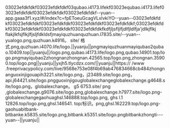 03023efdkfdkf03023efdkfdkf03qubao.i4173.lifekf03023equbao.i4173.lifef03023efdkfdkf03023efdkfdkf03023efdkfdkf--yuan--app.gaaa3f1.xyz/#/index?c=fpEToeuGcagVLxIvkiYO--yuan--03023efdkfd kf03023efdkfdkf03023efdkfdkf03023efdkfdkf03023efdkfdkf;03023efdkfdkf03023efdkfdkf03023efdkfdkf03023efdkfdkfkdfjljsfljlfjdlfjldlfja'jdlkjflkj flakjlkfsjflkjlfjsljfdkldsfjmayiquzhuanquzhuan.l7835.site/--yuan--yualogo.png,quzhuan.k4916。 site/ 格式.png,quzhuan.i4070.life/logo.||yuanju||pngmayiquzhuanmayiqubao2qubao.10409.top||yuanju||/logo.png,qubao.i4173.life/logo.png,qubao.14901.top/logo.pngmayiqubao2zhongnanzhongnan.42565.top/logo.png,zhongnan.35900.top/logo.png||yuanju||yxjh5.tlycdzx.com/||yuanju||https:// /www .freeprivacypolicy.com/live/9568e753e08f4b69ab476834668cb484zhongnanguoxinjigouapih3221.site/logo.png，j23489.site/logo.png，api.j64421.site/logo.pngguoxinjigouglobalexchangeglobalexchange.g4648.site/logo.png，globalexchange。 g5 6753.site/ png ,globalexchange.g9076.site/logo.png,globalexchange.h7977.site/logo.png-globalexchangegaohuaghsl.146888.top/logo.png, ghs l.1 12826.top/logo.png,ghsl.146541. top/标识。png,ghsl.162229.top/logo.png-gaohuabitbank-bitbanke.k5835.site/logo.png,bitbank.k5351.site/logo.pngbitbankzhongti---yuan--||yuanju||

